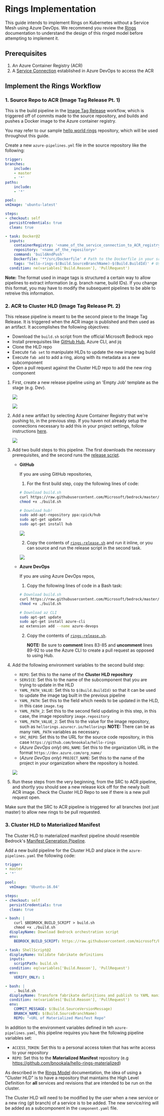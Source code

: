 # Rings Implementation

This guide intends to implement Rings on Kubernetes without a Service Mesh using Azure DevOps. We recommend you review the [Rings](./README.md) documentation to understand the design of this ringed model before attempting to implement it.

## Prerequisites

1. An Azure Container Registry (ACR)
2. A [Service Connection](../azure-devops/ImageTagRelease.md#Create-a-service-connection-to-ACR) established in Azure DevOps to access the ACR

## Implement the Rings Workflow

### 1. Source Repo to ACR (Image Tag Release Pt. 1)

This is the build pipeline in the [Image Tag Release](https://github.com/microsoft/bedrock/blob/master/gitops/azure-devops/ImageTagRelease.md) workflow, which is triggered off of commits made to the source repository, and builds and pushes a Docker image to the Azure container registry.

You may refer to our sample [hello world rings](https://github.com/bnookala/hello-rings) repository, which will be used throughout this guide.

Create a new `azure-pipelines.yml` file in the source repository like the following:

```yaml
trigger:
branches:
    include:
    - master
    - '*'
paths:
    include:
    - '*'

pool:
vmImage: 'ubuntu-latest'

steps:
- checkout: self
  persistCredentials: true
  clean: true

- task: Docker@2
  inputs:
    containerRegistry: '<name_of_the_service_connection_to_ACR_registry>'
    repository: '<name_of_the_repository>'
    command: 'buildAndPush'
    Dockerfile: '**/src/Dockerfile' # Path to the Dockerfile in your src repo
    tags: 'hello-rings-$(Build.SourceBranchName)-$(Build.BuildId)' # Use this format to have the tag name audit information forward for the next pipelines
  condition: ne(variables['Build.Reason'], 'PullRequest')
```

**Note:** The format used in image tags is structured a certain way to allow pipelines to extract information (e.g. branch name, build IDs). If you change this format, you may have to modify the subsequent pipelines to be able to retreive this information.

### 2. ACR to Cluster HLD (Image Tag Release Pt. 2)

This release pipeline is meant to be the second piece to the Image Tag Release. It is triggered when the ACR image is published and then used as an artifact. It accomplishes the following objectives:

- Download the `build.sh` script from the official Microsoft Bedrock repo
- Install prerequisites like [GitHub Hub](https://hub.github.com/), Azure CLI, and jq
- Clone the HLD repo
- Execute `fab set` to manipulate HLDs to update the new image tag build
- Execute `fab add` to add a ring, along with its metadata as a new subcomponent
- Open a pull request against the Cluster HLD repo to add the new ring component

1. First, create a new release pipeline using an 'Empty Job' template as the stage (e.g. Dev).

    ![](./images/new_release_pipeline.png)

    ![](./images/new_stage.png)

2. Add a new artifact by selecting Azure Container Registry that we're pushing to, in the previous step. If you haven not already setup the connections necessary to add this in your project settings, follow instructions [here](../azure-devops/ImageTagRelease.md#Create-a-service-connection-to-ACR).

    ![](./images/artifact_acr.png)

3. Add two build steps to this pipeline. The first downloads the necessary prerequisites, and the second runs the [release script](./rings-release.sh).

    - **GitHub**

        If you are using GitHub repositories,

        1. For the first build step, copy the following lines of code:

        ```sh
        # Download build.sh
        curl https://raw.githubusercontent.com/Microsoft/bedrock/master/gitops/azure-devops/build.sh > build.sh
        chmod +x ./build.sh

        # Download hub!
        sudo add-apt-repository ppa:cpick/hub
        sudo apt-get update
        sudo apt-get install hub
        ```

        ![](./images/download_prereqs.png)

        2. Copy the contents of [`rings-release.sh`](./rings-release.sh) and run it inline, or you can source and run the release script in the second task.

         ![](./images/run_release.png)

    - **Azure DevOps**

        If you are using Azure DevOps repos,

        1. Copy the following lines of code in a Bash task:

        ```sh
        # Download build.sh
        curl https://raw.githubusercontent.com/Microsoft/bedrock/master/gitops/azure-devops/build.sh > build.sh
        chmod +x ./build.sh

        # Download az CLI
        sudo apt-get update
        sudo apt-get install azure-cli
        az extension add --name azure-devops
        ```

        2. Copy the contents of [`rings-release.sh`](https://github.com/microsoft/bedrock/blob/rings/gitops/rings/rings-release.sh).

            **NOTE:** Be sure to **comment** lines 83-85 and **uncomment** lines 89-92 to use the Azure CLI to create a pull request as opposed to using Hub.

4. Add the following environment variables to the second build step:
   - `REPO`: Set this to the name of the **Cluster HLD repository**
   - `SERVICE`: Set this to the name of the subcomponent that you are trying to update in the HLD
   - `YAML_PATH_VALUE`: Set this to `$(Build.BuildId)` so that it can be used to update the image tag built in the previous pipeline
   - `YAML_PATH`: Set this to the field which needs to be updated in the HLD, in this case `image.tag`
   - `YAML_PATH_2`: Set this to the second field updating in this step, in this case, the image repository `image.repository`
   - `YAML_PATH_VALUE_2`: Set this to the value for the image repository, such as `hellorings.azurecr.io/hellorings`
   **NOTE:** There can be as many `YAML_PATH` variables as necessary.
   - `SRC_REPO`: Set this to the URL for the source code repository, in this case `https://github.com/bnookala/hello-rings`
   - (*Azure DevOps only*) `ORG_NAME`: Set this to the organization URL in the format `https://dev.azure.com/org_name/`
   - (*Azure DevOps only*) `PROJECT_NAME`: Set this to the name of the project in your organization where the repository is hosted.

    ![](./images/env_variables.png)

5. Run these steps from the very beginning, from the SRC to ACR pipeline, and shortly you should see a new release kick off for the newly built ACR image. Check the Cluster HLD Repo to see if there is a new pull request open.

Make sure that the SRC to ACR pipeline is triggered for all branches (not just master) to allow new rings to be pull requested.

### 3. Cluster HLD to Materialized Manifest

The Cluster HLD to materialized manifest pipeline should resemble Bedrock's [Manifest Generation Pipeline](https://github.com/microsoft/bedrock/blob/rings/gitops/azure-devops/ManifestGeneration.md).

Add a new build pipeline for the Cluster HLD and place in the `azure-pipelines.yaml` the following code:

```yaml
trigger:
- master
- '*'

pool:
  vmImage: 'Ubuntu-16.04'

steps:
- checkout: self
  persistCredentials: true
  clean: true

- bash: |
    curl $BEDROCK_BUILD_SCRIPT > build.sh
    chmod +x ./build.sh
  displayName: Download Bedrock orchestration script
  env:
    BEDROCK_BUILD_SCRIPT: https://raw.githubusercontent.com/microsoft/bedrock/master/gitops/azure-devops/build.sh

- task: ShellScript@2
  displayName: Validate fabrikate definitions
  inputs:
    scriptPath: build.sh
  condition: eq(variables['Build.Reason'], 'PullRequest')
  env:
    VERIFY_ONLY: 1

- bash: |
    . build.sh
  displayName: Transform fabrikate definitions and publish to YAML manifests to repo
  condition: ne(variables['Build.Reason'], 'PullRequest')
  env:
    COMMIT_MESSAGE: $(Build.SourceVersionMessage)
    BRANCH_NAME: $(Build.SourceBranchName)
    REPO: "<URL of Materialized Manifest Repo"
```

In addition to the environment variables defined in teh `azure-pipelines.yaml`, this pipeline requires you have the following pipeline variables set:

- `ACCESS_TOKEN`: Set this to a personal access token that has write access to your repository
- `REPO`: Set this to the **Materialized Manifest** repository (e.g https://github.com/bnookala/hello-rings-materialized)

As described in the [Rings Model](./README.md) documentation, the idea of using a "Cluster HLD" is to have a repository that maintains the High Level Definition for **all** services and revisions that are intended to be run on the cluster.

The Cluster HLD will need to be modified by the user when a new service or a new ring (git branch) of a service is to be added. The new service/ring will be added as a subcomponent in the `component.yaml` file.
